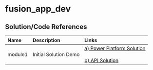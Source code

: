 # fusion_app_dev


## Solution/Code References 

|Name|Description| Links|
|:---|:--------------------------------|:---------------------|
|module1| Initial Solution Demo | <a href="https://github.com/vlele/fusion_app_dev/blob/main/VanArsdelFusionSolution_1_0_0_1_managed.zip" target="_blank"> a) Power Platform Solution</a><br><br><a href="https://github.com/vlele/fusion_app_dev/blob/main/WebAPI.zip" target="_blank">b) API Solution </a>|
